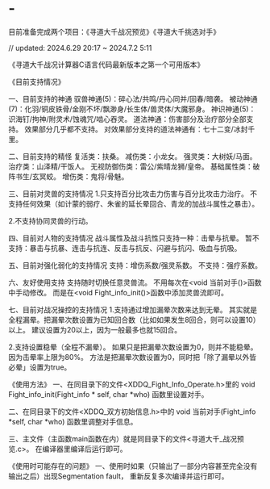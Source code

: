 # -
目前准备完成两个项目：《寻道大千战况预览》《寻道大千挑选对手》

// updated: 2024.6.29 20:17 ~ 2024.7.2 5:11

《寻道大千战况计算器C语言代码最新版本之第一个可用版本》


《目前支持情况》

一、目前支持的神通
驭兽神通(5)：碎心法/共鸣/丹心同并/回春/暗袭。
被动神通(7)：化羽/铜皮铁骨/金刚不坏/飘渺身/长生体/兽灵体/大魔邪身。
神识神通(5)：识海钉/拘神/附灵术/蚀魂咒/啮心吞灵。
道法神通：伤害部分及治疗部分全部支持。
效果部分几乎都不支持。
对效果部分支持的道法神通有：七十二变/冰封千里。


二、目前支持的精怪
复活类：扶桑。
减伤类：小龙女。
强灵类：大树妖/马面。
治疗类：山泽精/干饭人。
无视防御伤类：雷公/紫晴龙狮/皇帝。
基础属性类：破阵书生/玄冥蛟。
增伤类：鬼将/骨魅。


三、目前对灵兽的支持情况
1.只支持百分比攻击力伤害与百分比攻击力治疗。
不支持任何效果（如计蒙的弱疗、朱雀的延长晕回合、青龙的加战斗属性之暴击）。

2.不支持协同灵兽的行动。


四、目前对人物的支持情况
战斗属性及战斗抗性只支持一种：击晕与抗晕。
暂不支持：暴击与抗暴、连击与抗连、反击与抗反、闪避与抗闪、吸血与抗吸。


五、目前对强化弱化的支持情况
支持：增伤系数/强灵系数。
不支持：强疗系数。


六、友好使用支持
支持随时切换任意灵兽流。
不用每次在<void 当前对手()>函数中手动修改。
而是在<void Fight_info_init()>函数中添加灵兽流即可。



七、目前对战况操控的支持情况
1.支持通过增加漏晕次数来达到无晕。
其实就是全程漏晕。把漏晕次数设置为已知回合数（比如如果发生8回合，则可以设置10）以上。
建议设置为20以上，因为一般最多也就15回合。

2.支持设置稳晕（全程不漏晕）。
如果只是把漏晕次数设置为0，则并不能稳晕。因为击晕率上限为80%。
方法是把漏晕次数设置为0，同时把「除了漏晕以外皆必晕」设置为true。



《使用方法》
一、在同目录下的文件<XDDQ_Fight_Info_Operate.h>里的
void Fight_info_init(Fight_info * self, char *who)
函数里设置对手。

二、在同目录下的文件<XDDQ_双方初始信息.h>中的
void 当前对手(Fight_info *self, char *who)
函数里调整对手信息。

三、主文件（主函数main函数在内）就是同目录下的文件<寻道大千_战况预览.c>。
在编译器里编译后运行即可。


《使用时可能存在的问题》
一、使用时如果（只输出了一部分内容甚至完全没有输出之后）出现Segmentation fault，
重新反复多次编译并运行即可。

